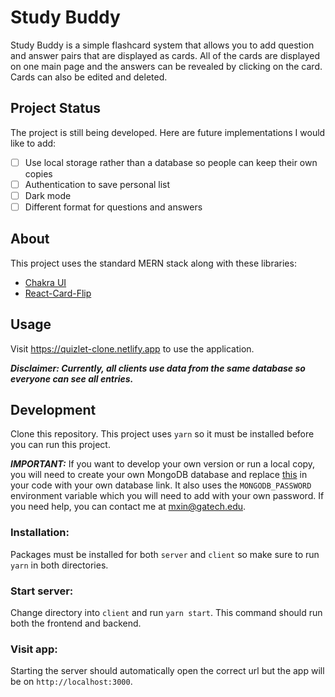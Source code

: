 # Study Buddy

Study Buddy is a simple flashcard system that allows you to add question and answer pairs that are displayed as cards. All of the cards are displayed on one main page and the answers can be revealed by clicking on the card. Cards can also be edited and deleted.

## Project Status

The project is still being developed. Here are future implementations I would like to add:
- [ ] Use local storage rather than a database so people can keep their own copies
- [ ] Authentication to save personal list
- [ ] Dark mode
- [ ] Different format for questions and answers

## About
This project uses the standard MERN stack along with these libraries:
- [Chakra UI](https://chakra-ui.com)
- [React-Card-Flip](https://www.npmjs.com/package/react-card-flip)

## Usage
Visit <https://quizlet-clone.netlify.app> to use the application.

***Disclaimer: Currently, all clients use data from the same database so everyone can see all entries.***

## Development
Clone this repository. This project uses `yarn` so it must be installed before you can run this project.

***IMPORTANT:*** If you want to develop your own version or run a local copy, you will need to create your own MongoDB database and replace [this](https://github.com/mxinburritos/quizlet-clone/blob/main/server/index.js#L31) in your code with your own database link. It also uses the `MONGODB_PASSWORD` environment variable which you will need to add with your own password. If you need help, you can contact me at <mxin@gatech.edu>.

### Installation:

Packages must be installed for both `server` and `client` so make sure to run `yarn` in both directories.

### Start server:

Change directory into `client` and run `yarn start`. This command should run both the frontend and backend.

### Visit app:

Starting the server should automatically open the correct url but the app will be on `http://localhost:3000`.
